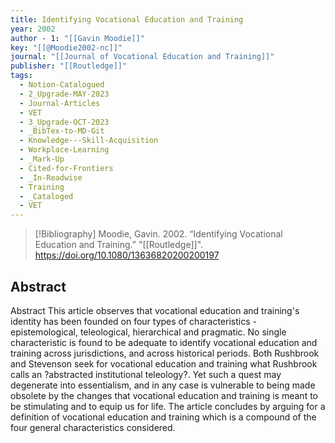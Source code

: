 ```yaml
---
title: Identifying Vocational Education and Training
year: 2002
author - 1: "[[Gavin Moodie]]"
key: "[[@Moodie2002-nc]]"
journal: "[[Journal of Vocational Education and Training]]"
publisher: "[[Routledge]]"
tags:
  - Notion-Catalogued
  - 2_Upgrade-MAY-2023
  - Journal-Articles
  - VET
  - 3_Upgrade-OCT-2023
  - _BibTex-to-MD-Git
  - Knowledge---Skill-Acquisition
  - Workplace-Learning
  - _Mark-Up
  - Cited-for-Frontiers
  - _In-Readwise
  - Training
  - _Cataloged
  - VET
---
```


> [!Bibliography]
> Moodie, Gavin. 2002. “Identifying Vocational Education and Training.” "[[Routledge]]". https://doi.org/10.1080/13636820200200197

## Abstract
Abstract This article observes that vocational education and training's identity has been founded on four types of characteristics -  epistemological, teleological, hierarchical and pragmatic. No single characteristic is found to be adequate to identify vocational education and training across jurisdictions, and across historical periods. Both Rushbrook and Stevenson seek for vocational education and training what Rushbrook calls an ?abstracted institutional teleology?. Yet such a quest may degenerate into essentialism, and in any case is vulnerable to being made obsolete by the changes that vocational education and training is meant to be stimulating and to equip us for life. The article concludes by arguing for a definition of vocational education and training which is a compound of the four general characteristics considered.